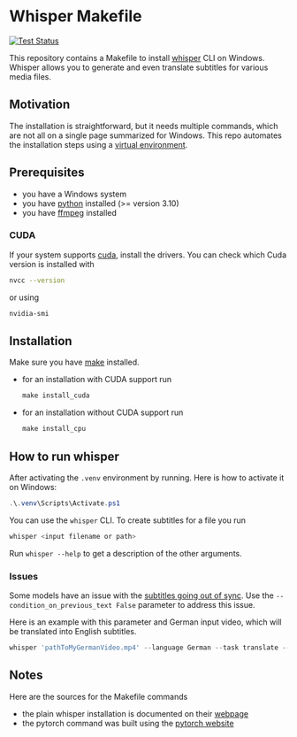 # Whisper Makefile

[![Test Status](https://github.com/jo-hoe/whisper-make/actions/workflows/test.yml/badge.svg)](https://github.com/jo-hoe/whisper-make/actions?workflow=test)

This repository contains a Makefile to install [whisper](https://github.com/openai/whisper) CLI on Windows. Whisper allows you to generate and even translate subtitles for various media files.

## Motivation

The installation is straightforward, but it needs multiple commands, which are not all on a single page summarized for Windows.
This repo automates the installation steps using a [virtual environment](https://docs.python.org/3/library/venv.html#).

## Prerequisites

- you have a Windows system
- you have [python](https://www.python.org/downloads/) installed (>= version 3.10)
- you have [ffmpeg](https://ffmpeg.org/) installed

### CUDA

If your system supports [cuda](https://developer.nvidia.com/cuda-downloads), install the drivers.
You can check which Cuda version is installed with

```bash
nvcc --version
```

or using

```bash
nvidia-smi
```

## Installation

Make sure you have [make](https://gnuwin32.sourceforge.net/packages/make.htm) installed.

- for an installation with CUDA support run

    ```powershell
    make install_cuda
    ```

- for an installation without CUDA support run

    ```powershell
    make install_cpu
    ```

## How to run whisper

After activating the `.venv` environment by running.
Here is how to activate it on Windows:

```powershell
.\.venv\Scripts\Activate.ps1
```

You can use the `whisper` CLI.
To create subtitles for a file you run

```powershell
whisper <input filename or path>
```

Run `whisper --help` to get a description of the other arguments.

### Issues

Some models have an issue with the [subtitles going out of sync](https://github.com/openai/whisper/discussions/89).
Use the `--condition_on_previous_text False` parameter to address this issue.

Here is an example with this parameter and German input video, which will be translated into English subtitles.

```powershell
whisper 'pathToMyGermanVideo.mp4' --language German --task translate --condition_on_previous_text False
```

## Notes

Here are the sources for the Makefile commands

- the plain whisper installation is documented on their [webpage](https://github.com/openai/whisper#setup)
- the pytorch command was built using the [pytorch website](https://pytorch.org/get-started/locally/#with-cuda-1)
